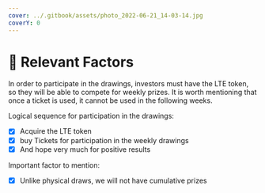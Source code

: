 ```yaml
---
cover: ../.gitbook/assets/photo_2022-06-21_14-03-14.jpg
coverY: 0
---
```


# 🌟 Relevant Factors

In order to participate in the drawings, investors must have the LTE token, so they will be able to compete for weekly prizes. It is worth mentioning that once a ticket is used, it cannot be used in the following weeks.

Logical sequence for participation in the drawings:

* [x] Acquire the LTE token&#x20;
* [x] buy Tickets for participation in the weekly drawings&#x20;
* [x] And hope very much for positive results

Important factor to mention:

* [x] Unlike physical draws, we will not have cumulative prizes
